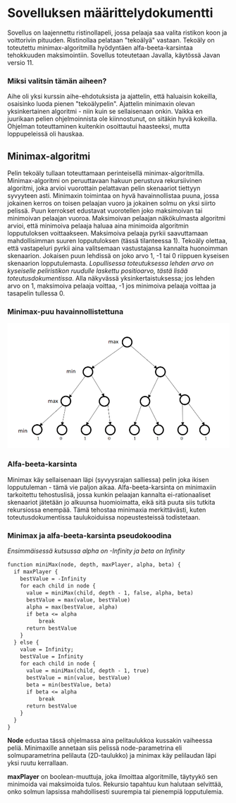# Sovelluksen määrittelydokumentti

Sovellus on laajennettu ristinollapeli, jossa pelaaja saa valita ristikon koon ja voittorivin pituuden.
Ristinollaa pelataan "tekoälyä" vastaan. Tekoäly on toteutettu minimax-algoritmilla hyödyntäen alfa-beeta-karsintaa tehokkuuden maksimointiin.
Sovellus toteutetaan Javalla, käytössä Javan versio 11. 

### Miksi valitsin tämän aiheen?

Aihe oli yksi kurssin aihe-ehdotuksista ja ajattelin, että haluaisin kokeilla, osaisinko luoda pienen "tekoälypelin". 
Ajattelin minimaxin olevan yksinkertainen algoritmi - niin kuin se sellaisenaan onkin.
Vaikka en juurikaan pelien ohjelmoinnista ole kiinnostunut, on sitäkin hyvä kokeilla. 
Ohjelman toteuttaminen kuitenkin osoittautui haasteeksi, mutta loppupeleissä oli hauskaa.

## Minimax-algoritmi 

Pelin tekoäly tullaan toteuttamaan perinteisellä minimax-algoritmilla.
Minimax-algoritmi on peruuttavaan hakuun perustuva rekursiivinen algoritmi, joka arvioi vuorottain pelattavan pelin skenaariot tiettyyn syvyyteen asti.
Minimaxin toimintaa on hyvä havainnollistaa puuna, jossa jokainen kerros on toisen pelaajan vuoro ja jokainen solmu on yksi siirto pelissä.
Puun kerrokset edustavat vuorotellen joko maksimoivan tai minimoivan pelaajan vuoroa. 
Maksimoivan pelaajan näkökulmasta algoritmi arvioi, että minimoiva pelaaja haluaa aina minimoida algoritmin lopputuloksen voittaakseen.
Maksimoiva pelaaja pyrkii saavuttamaan mahdollisimman suuren lopputuloksen (tässä tilanteessa 1). 
Tekoäly olettaa, että vastapeluri pyrkii aina valitsemaan vastustajansa kannalta huonoimman skenaarion. 
Jokaisen puun lehdissä on joko arvo 1, -1 tai 0 riippuen kyseisen skenaarion lopputulemasta.
*Lopullisessa toteutuksessa lehden arvo on kyseiselle peliristikon ruudulle laskettu positioarvo, tästä lisää toteutusdokumentissa*.
Alla näkyvässä yksinkertaistuksessa; jos lehden arvo on 1, maksimoiva pelaaja voittaa, -1 jos minimoiva pelaaja voittaa ja tasapelin tullessa 0. 

### Minimax-puu havainnollistettuna

![alt_text](https://github.com/puuro-maria/TicTacToe/blob/master/dokumentaatio/kuvat/minimaxpuu.PNG)

### Alfa-beeta-karsinta

Minimax käy sellaisenaan läpi (syvyysrajan salliessa) pelin joka ikisen lopputuleman - tämä vie paljon aikaa. 
Alfa-beeta-karsinta on minimaxiin tarkoitettu tehostuslisä, jossa kunkin pelaajan kannalta ei-rationaaliset skenaariot jätetään jo alkuunsa huomioimatta, eikä sitä puuta siis tutkita rekursiossa enempää. 
Tämä tehostaa minimaxia merkittävästi, kuten toteutusdokumentissa taulukoiduissa nopeustesteissä todistetaan.

### Minimax ja alfa-beeta-karsinta pseudokoodina

*Ensimmäisessä kutsussa alpha on -Infinity ja beta on Infinity*
```
function miniMax(node, depth, maxPlayer, alpha, beta) { 
  if maxPlayer {
    bestValue = -Infinity
    for each child in node {
      value = miniMax(child, depth - 1, false, alpha, beta)
      bestValue = max(value, bestValue)
      alpha = max(bestValue, alpha)
      if beta <= alpha
          break
      return bestValue
    }
  } else {
    value = Infinity;
    bestValue = Infinity
    for each child in node {
      value = miniMax(child, depth - 1, true)
      bestValue = min(value, bestValue)
      beta = min(bestValue, beta)
      if beta <= alpha
          break
      return bestValue
    }
  }
}
```

**Node** edustaa tässä ohjelmassa aina pelitaulukkoa kussakin vaiheessa peliä. 
Minimaxille annetaan siis pelissä node-parametrina eli solmuparametrina pelilauta (2D-taulukko) ja minimax käy pelilaudan läpi yksi ruutu kerrallaan.

**maxPlayer** on boolean-muuttuja, joka ilmoittaa algoritmille, täytyykö sen minimoida vai maksimoida tulos.
Rekursio tapahtuu kun halutaan selvittää, onko solmun lapsissa mahdollisesti suurempia tai pienempiä lopputulemia.
    
